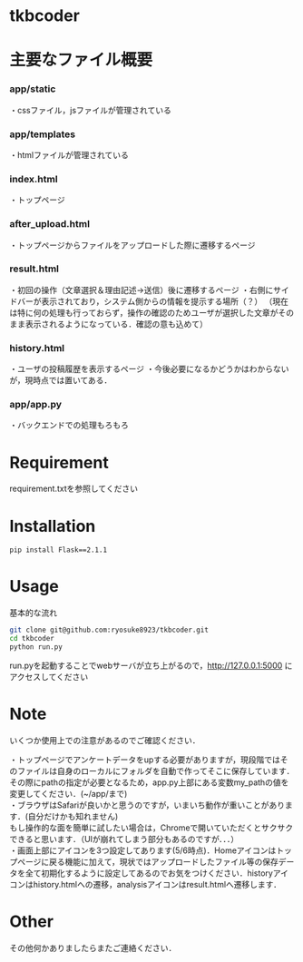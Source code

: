 # tkbcoder

# 主要なファイル概要

### app/static
・cssファイル，jsファイルが管理されている

### app/templates
・htmlファイルが管理されている

### index.html
・トップページ
### after_upload.html
・トップページからファイルをアップロードした際に遷移するページ
### result.html
・初回の操作（文章選択＆理由記述→送信）後に遷移するページ
・右側にサイドバーが表示されており，システム側からの情報を提示する場所（？）
（現在は特に何の処理も行っておらず，操作の確認のためユーザが選択した文章がそのまま表示されるようになっている．確認の意も込めて）
### history.html
・ユーザの投稿履歴を表示するページ
・今後必要になるかどうかはわからないが，現時点では置いてある．
### app/app.py
・バックエンドでの処理もろもろ
 
# Requirement
 
requirement.txtを参照してください
 
# Installation
 
```bash
pip install Flask==2.1.1
```
 
# Usage

基本的な流れ
 
```bash
git clone git@github.com:ryosuke8923/tkbcoder.git
cd tkbcoder
python run.py
```
run.pyを起動することでwebサーバが立ち上がるので，http://127.0.0.1:5000 にアクセスしてください

# Note
いくつか使用上での注意があるのでご確認ください．

・トップページでアンケートデータをupする必要がありますが，現段階ではそのファイルは自身のローカルにフォルダを自動で作ってそこに保存しています．
その際にpathの指定が必要となるため，app.py上部にある変数my_pathの値を変更してください．(~/app/まで)  
・ブラウザはSafariが良いかと思うのですが，いまいち動作が重いことがあります．(自分だけかも知れません)  
もし操作的な面を簡単に試したい場合は，Chromeで開いていただくとサクサクできると思います．（UIが崩れてしまう部分もあるのですが．．．）  
・画面上部にアイコンを3つ設定してあります(5/6時点)．Homeアイコンはトップページに戻る機能に加えて，現状ではアップロードしたファイル等の保存データを全て初期化するように設定してあるのでお気をつけください．historyアイコンはhistory.htmlへの遷移，analysisアイコンはresult.htmlへ遷移します．  
 
# Other
その他何かありましたらまたご連絡ください．
